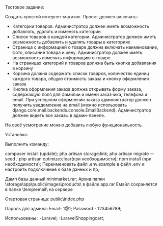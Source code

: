 Тестовое задание:

Создать простой интернет-магазин. Проект должен включать:

- Категории товаров. Администратор должен иметь возможность добавлять, удалять и изменять категории
- Список товаров в каждой категории. Администратор должен иметь возможность добавлять 
  и удалять товары в категориях
- Страница с информацией о товаре должна включать наименование, фото, описание товара и цену.
  Администратор должен иметь возможность изменять информацию о товаре.
- На страницах категорий и товаров должна быть кнопка добавления в корзину
- Корзина должна содержать список товаров, количество единиц каждого товара, общую стоимость 
  заказа и кнопку оформления заказа
- Кнопка оформления заказа должна открывать форму заказа,
  содержащую поля для фамилии и имени заказчика, телефона и email. 
  При успешном оформлении заказа администратор должен получить уведомление
  на email (можно использовать django.core.mail.backends.console.EmailBackend). 
  Администратор должен видеть все заказы в админ-панеле.

На своё усмотрение можно добавить любую функциональность.

Установка:

Выполнить команду: 

composer install (update);
php artisan storage:link;
php artisan migrate --seed ;
php artisan optimize:clear(при необходимости);
npm install (при необходимости);
Переименовать файл .env.example в файл .env и настроить подключение к базе данных и пр;

Дамп базы данный minimarket.rar;
Архив папки \storage\app\public\images\products\ в файле app.rar
Емайл сохраняется в папке \temp\email\ на сервере

Стартовая страница:
public\index.php


Пароль для админа:
Email- 1@1;
Password - 123456789;

Использованы :
-Laravel;
-LaravelShoppingcart;


